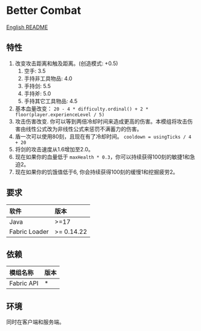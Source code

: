 # Better Combat
[English README](./README.md)
## 特性
1. 改变攻击距离和触及距离。(创造模式: +0.5)
    1. 空手: 3.5
    2. 手持非工具物品: 4.0
    3. 手持剑: 5.5
    4. 手持斧: 5.0
    5. 手持其它工具物品: 4.5
2. 基本血量改变： ` 20 - 4 * difficulty.ordinal() + 2 * floor(player.experienceLevel / 5) `
3. 攻击伤害改变. 你可以等到两倍冷却时间来造成更高的伤害。本模组将攻击伤害由线性公式改为非线性公式来惩罚不满蓄力的伤害。
4. 盾一次可以使用80刻，且现在有了冷却时间。 `cooldown = usingTicks / 4 + 20`
5. 将剑的攻击速度从1.6增加至2.0。
6. 现在如果你的血量低于 `maxHealth * 0.3`，你可以持续获得100刻的敏捷1和急迫2。
7. 现在如果你的饥饿值低于6, 你会持续获得100刻的缓慢1和挖掘疲劳2。

## 要求
| 软件            | 版本          |
|:--------------|:------------|
| Java          | \>=17       |
| Fabric Loader | \>= 0.14.22 |

## 依赖
| 模组名称       | 版本 |
|:-----------|:---|
| Fabric API | *  |

## 环境
同时在客户端和服务端。